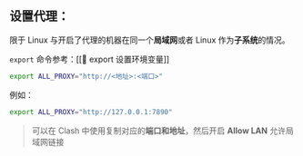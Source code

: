 ## 设置代理：

限于 Linux 与开启了代理的机器在同一个**局域网**或者 Linux 作为**子系统**的情况。

`export` 命令参考：[[🚧  export 设置环境变量]]

```bash
export ALL_PROXY="http://<地址>:<端口>"
```

例如：

```bash
export ALL_PROXY="http://127.0.0.1:7890"
```

> 可以在 Clash 中使用复制对应的**端口和地址**，然后开启 **Allow LAN** 允许局域网链接


